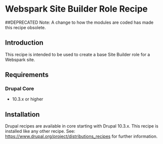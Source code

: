 # Webspark Site Builder Role Recipe

##DEPRECATED
Note: A change to how the modules are coded has made this recipe obsolete.

## Introduction
This recipe is intended to be used to create a base Site Builder role for a Webspark site. 
## Requirements
### Drupal Core
- 10.3.x or higher

## Installation
Drupal recipes are available in core starting with Drupal 10.3.x. This recipe is installed like any other recipe. See: https://www.drupal.org/project/distributions_recipes for further information. 

